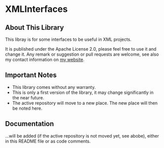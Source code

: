 # XMLInterfaces

## About This Library

This libray is for some interfaces to be useful in XML projects.

It is published under the Apache License 2.0, please feel free to use it and change it. Any remark or suggestion or pull requests are welcome, see also my contact information on [my website](https://stefanspringer.com).

## Important Notes

- This library comes without any warranty.
- This is only a first version of the library, it may change significantly in the near future.
- The active repository will move to a new place. The new place will then be noted here.

## Documentation

...will be added (if the active repository is not moved yet, see abobe), either in this README file or as code comments.
